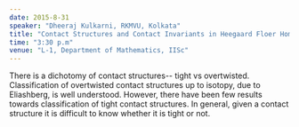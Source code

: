 ```yaml
---
date: 2015-8-31
speaker: "Dheeraj Kulkarni, RKMVU, Kolkata"
title: "Contact Structures and Contact Invariants in Heegaard Floer Homology."
time: "3:30 p.m" 
venue: "L-1, Department of Mathematics, IISc"
---
```

There is a dichotomy of contact structures-- tight vs overtwisted. Classification of overtwisted contact structures up to isotopy, due to Eliashberg, is well understood. However, there have been few results towards classification of tight contact structures. In general, given a contact structure it is difficult to know whether it is tight or not.
